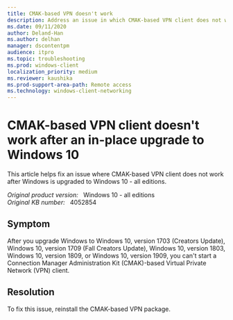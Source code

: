 ```yaml
---
title: CMAK-based VPN doesn't work
description: Address an issue in which CMAK-based VPN client does not work after Windows is upgraded to Windows 10, version 1709 or Windows 10, version 1803.
ms.date: 09/11/2020
author: Deland-Han 
ms.author: delhan
manager: dscontentpm
audience: itpro
ms.topic: troubleshooting
ms.prod: windows-client
localization_priority: medium
ms.reviewer: kaushika
ms.prod-support-area-path: Remote access
ms.technology: windows-client-networking
---
```

# CMAK-based VPN client doesn't work after an in-place upgrade to Windows 10

This article helps fix an issue where CMAK-based VPN client does not work after Windows is upgraded to Windows 10 - all editions.

_Original product version:_ &nbsp; Windows 10 - all editions  
_Original KB number:_ &nbsp; 4052854

## Symptom

After you upgrade Windows to Windows 10, version 1703 (Creators Update), Windows 10, version 1709 (Fall Creators Update), Windows 10, version 1803, Windows 10, version 1809, or Windows 10, version 1909, you can't start a Connection Manager Administration Kit (CMAK)-based Virtual Private Network (VPN) client.

## Resolution

To fix this issue, reinstall the CMAK-based VPN package.
